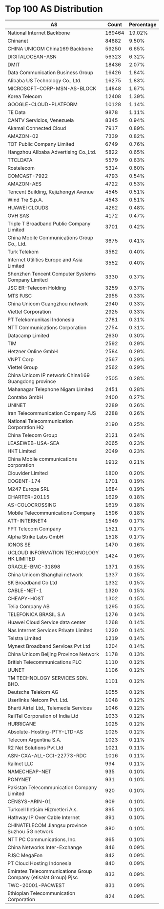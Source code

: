 # Top 100 AS Distribution
| AS | Count | Percentage |
|----|----|----|
| National Internet Backbone | 169464 | 19.02% |
| Chinanet | 84682 | 9.50% |
| CHINA UNICOM China169 Backbone | 59250 | 6.65% |
| DIGITALOCEAN-ASN | 56323 | 6.32% |
| DMIT | 18436 | 2.07% |
| Data Communication Business Group | 16426 | 1.84% |
| Alibaba US Technology Co., Ltd. | 16275 | 1.83% |
| MICROSOFT-CORP-MSN-AS-BLOCK | 14848 | 1.67% |
| Korea Telecom | 12408 | 1.39% |
| GOOGLE-CLOUD-PLATFORM | 10128 | 1.14% |
| TE Data | 9878 | 1.11% |
| CANTV Servicios, Venezuela | 8345 | 0.94% |
| Akamai Connected Cloud | 7917 | 0.89% |
| AMAZON-02 | 7339 | 0.82% |
| TOT Public Company Limited | 6749 | 0.76% |
| Hangzhou Alibaba Advertising Co.,Ltd. | 5822 | 0.65% |
| TTCLDATA | 5579 | 0.63% |
| Rostelecom | 5314 | 0.60% |
| COMCAST-7922 | 4793 | 0.54% |
| AMAZON-AES | 4722 | 0.53% |
| Tencent Building, Kejizhongyi Avenue | 4545 | 0.51% |
| Wind Tre S.p.A. | 4543 | 0.51% |
| HUAWEI CLOUDS | 4262 | 0.48% |
| OVH SAS | 4172 | 0.47% |
| Triple T Broadband Public Company Limited | 3701 | 0.42% |
| China Mobile Communications Group Co., Ltd. | 3675 | 0.41% |
| Turk Telekom | 3582 | 0.40% |
| Internet Utilities Europe and Asia Limited | 3552 | 0.40% |
| Shenzhen Tencent Computer Systems Company Limited | 3330 | 0.37% |
| JSC ER-Telecom Holding | 3259 | 0.37% |
| MTS PJSC | 2955 | 0.33% |
| China Unicom Guangzhou network | 2940 | 0.33% |
| Viettel Corporation | 2925 | 0.33% |
| PT Telekomunikasi Indonesia | 2781 | 0.31% |
| NTT Communications Corporation | 2754 | 0.31% |
| Datacamp Limited | 2630 | 0.30% |
| TIM | 2592 | 0.29% |
| Hetzner Online GmbH | 2584 | 0.29% |
| VNPT Corp | 2567 | 0.29% |
| Viettel Group | 2562 | 0.29% |
| China Unicom IP network China169 Guangdong province | 2505 | 0.28% |
| Mahanagar Telephone Nigam Limited | 2451 | 0.28% |
| Contabo GmbH | 2400 | 0.27% |
| UNINET | 2289 | 0.26% |
| Iran Telecommunication Company PJS | 2288 | 0.26% |
| National Telecommunication Corporation HQ | 2190 | 0.25% |
| China Telecom Group | 2121 | 0.24% |
| LEASEWEB-USA-SEA | 2065 | 0.23% |
| HKT Limited | 2049 | 0.23% |
| China Mobile communications corporation | 1912 | 0.21% |
| Clouvider Limited | 1800 | 0.20% |
| COGENT-174 | 1701 | 0.19% |
| M247 Europe SRL | 1684 | 0.19% |
| CHARTER-20115 | 1629 | 0.18% |
| AS-COLOCROSSING | 1619 | 0.18% |
| Mobile Telecommunications Company | 1596 | 0.18% |
| ATT-INTERNET4 | 1549 | 0.17% |
| FPT Telecom Company | 1521 | 0.17% |
| Alpha Strike Labs GmbH | 1518 | 0.17% |
| IONOS SE | 1470 | 0.16% |
| UCLOUD INFORMATION TECHNOLOGY HK LIMITED | 1424 | 0.16% |
| ORACLE-BMC-31898 | 1371 | 0.15% |
| China Unicom Shanghai network | 1337 | 0.15% |
| SK Broadband Co Ltd | 1332 | 0.15% |
| CABLE-NET-1 | 1320 | 0.15% |
| CHEAPY-HOST | 1302 | 0.15% |
| Telia Company AB | 1295 | 0.15% |
| TELEFONICA BRASIL S.A | 1276 | 0.14% |
| Huawei Cloud Service data center | 1268 | 0.14% |
| Nas Internet Services Private Limited | 1220 | 0.14% |
| Telstra Limited | 1219 | 0.14% |
| Mynext Broadband Services Pvt Ltd | 1204 | 0.14% |
| China Unicom Beijing Province Network | 1178 | 0.13% |
| British Telecommunications PLC | 1110 | 0.12% |
| UUNET | 1106 | 0.12% |
| TM TECHNOLOGY SERVICES SDN. BHD. | 1101 | 0.12% |
| Deutsche Telekom AG | 1055 | 0.12% |
| Userlinks Netcom Pvt. Ltd. | 1048 | 0.12% |
| Bharti Airtel Ltd., Telemedia Services | 1046 | 0.12% |
| RailTel Corporation of India Ltd | 1033 | 0.12% |
| HURRICANE | 1025 | 0.12% |
| Absolute-Hosting-PTY-LTD-AS | 1025 | 0.12% |
| Telecom Argentina S.A. | 1023 | 0.11% |
| R2 Net Solutions Pvt Ltd | 1021 | 0.11% |
| ASN-CXA-ALL-CCI-22773-RDC | 1016 | 0.11% |
| Railnet LLC | 994 | 0.11% |
| NAMECHEAP-NET | 935 | 0.10% |
| PONYNET | 931 | 0.10% |
| Pakistan Telecommunication Company Limited | 920 | 0.10% |
| CENSYS-ARIN-01 | 909 | 0.10% |
| Turkcell Iletisim Hizmetleri A.s. | 895 | 0.10% |
| Hathway IP Over Cable Internet | 891 | 0.10% |
| CHINATELECOM Jiangsu province Suzhou 5G network | 880 | 0.10% |
| NTT PC Communications, Inc. | 865 | 0.10% |
| China Networks Inter-Exchange | 846 | 0.09% |
| PJSC MegaFon | 842 | 0.09% |
| PT Cloud Hosting Indonesia | 840 | 0.09% |
| Emirates Telecommunications Group Company (etisalat Group) Pjsc | 833 | 0.09% |
| TWC-20001-PACWEST | 831 | 0.09% |
| Ethiopian Telecommunication Corporation | 824 | 0.09% |
